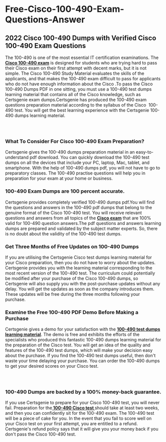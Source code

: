 # Free-Cisco-100-490-Exam-Questions-Answer<h2><strong>2022 Cisco 100-490 Dumps with Verified Cisco 100-490 Exam Questions</strong></h2> <p>The 100-490 is one of the most essential IT certification examinations. The <a href="https://www.certsgenie.com/cisco/100-490-pdf-dumps"><strong>Cisco 100-490 exam</strong></a> is designed for students who are trying hard to pass their Cisco exam on their first attempt with decent marks, but it is not simple. The Cisco 100-490 Study Material evaluates the skills of the applicants, and that makes the 100-490 exam difficult to pass for applicants who do not have enough information about the Cisco .To pass the Cisco 100-490 Dumps PDF in one sitting, you must use a 100-490 test dumps learning material that contains all of the Cisco knowledge, such as Certsgenie exam dumps.Certsgenie has produced the 100-490 exam questions preparation material according to the syllabus of the Cisco &nbsp;100-490 test. You will get the best learning experience with the Certsgenie 100-490 dumps learning material.</p> <p><a href="https://www.certsgenie.com/cisco/100-490-pdf-dumps" style="display: block; padding: 1em 0; text-align: center; "><img alt="" src="https://blogger.googleusercontent.com/img/b/R29vZ2xl/AVvXsEgO1ePIT5bAw4JCg82qykRc71Xossn_88UmNiMiJgRPCnvDzaKhQmgO2X9bV6TpN9qSYVJJ2MjEumMb0t1ZgyR_gByLqDXQR_FduPn2erzRQTkt1pUFmkY3wfbx5jzrIcOP4S3cxMKHSr0iEiOidKyDYd_7NjYtfgpZ7b1lrGk-ShjLlyfynp8oFM4zYw/s1600/Banner%201.jpg" /></a></p> <h3><strong>What To Consider For Cisco 100-490 Exam Preparation?</strong></h3> <p>Certsgenie gives the 100-490 dumps preparation material in an easy-to-understand pdf download. You can quickly download the 100-490 test dumps on all the devices that include your PC, laptop, Mac, tablet, and smartphone. With the help of 100-490 dumps pdf, you will not have to go to preparatory classes. The 100-490 practise questions will help you in preparation for your exam at your home or business.</p> <h3><strong>100-490 Exam Dumps are 100 percent accurate.</strong></h3> <p>Certsgenie provides completely verified 100-490 dumps pdf.You will find the questions and answers in the 100-490 pdf dumps that belong to the genuine format of the Cisco 100-490 test. You will receive relevant questions and answers from all topics of the <a href="https://www.certsgenie.com/cisco/100-490-pdf-dumps"><strong>Cisco exam</strong></a> that are 100% valid for 100-490 question answers.The pdf questions and answers learning dumps are prepared and validated by the subject matter experts. So, there is no doubt about the validity of the 100-490 test dumps.</p> <h3><strong>Get Three Months of Free Updates on 100-490 Dumps</strong></h3> <p>If you are utilising the Certsgenie Cisco test dumps learning material for your Cisco preparation, then you do not have to worry about the updates. Certsgenie provides you with the learning material corresponding to the most recent version of the 100-490 test. The curriculum could potentially be modified after your purchase of the Cisco 100-490 dumps, so Certsgenie will also supply you with the post-purchase updates without any delay. You will get the updates as soon as the company introduces them. These updates will be free during the three months following your purchase.</p> <h3><strong>Examine the Free 100-490 PDF Demo Before Making a Purchase</strong></h3> <p>Certsgenie gives a demo for your satisfaction with the <a href="https://www.certsgenie.com/cisco/100-490-pdf-dumps"><strong>100-490 test dumps learning material</strong></a>. The demo is free and exhibits the efforts of the specialists who produced this fantastic 100-490 dumps learning material for the preparation of the Cisco test. You will get an idea of the quality and features of the 100-490 test dumps, which will make your decision easy about the purchase. If you find the 100-490 test dumps useful, then don&#39;t waste your time delaying your purchase. You can order the 100-490 dumps to get your desired scores on your Cisco test.</p> <p><a href="hhttps://www.certsgenie.com/cisco/100-490-pdf-dumps" style="display: block; padding: 1em 0; text-align: center; "><img alt="" src="https://blogger.googleusercontent.com/img/b/R29vZ2xl/AVvXsEj3zfp26fobfEw_E3FMeUMaFamcWc-bKsu_525WK8ISqDEyAJkPKOLyeqHJzBXVvKwHP0bTNTERYvWWgOzvpG-DuQ_cPnNOJO1bUfVOHhAXJThy7cLobHgRdochHEeovcJnxpqjNiv-FNLMY1glEh7x833Q6cym5o0AmGhO9ufjgwPhihHJ9ovBp-j40g/s1600/banner%202.jpg" /></a></p> <h3><strong>100-490 Dumps are backed by a 100% money-back guarantee.</strong></h3> <p>If you use Certsgenie to prepare for your Cisco 100-490 test, you will never fail. Preparation for the<a href="https://www.certsgenie.com/cisco/100-490-pdf-dumps"><strong> 100-490 Cisco test </strong></a>should take at least two weeks, and then you can confidently sit for the 100-490 exam. The 100-490 test will be a piece of cake for you. In the event that you fail to score well on your Cisco test on your first attempt, you are entitled to a refund. Certsgenie&#39;s refund policy says that it will give you your money back if you don&#39;t pass the Cisco 100-490 test.</p>
